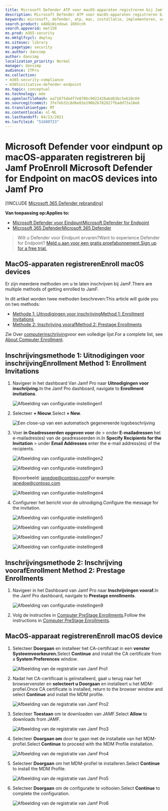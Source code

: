 ```yaml
---
title: Microsoft Defender ATP voor macOS-apparaten registreren bij Jamf Pro
description: Microsoft Defender ATP voor macOS-apparaten registreren bij Jamf Pro
keywords: microsoft, defender, atp, mac, installatie, implementeren, verwijderen, intune, jamfpro, macos, catalina, mojave, high sierra
search.product: eADQiWindows 10XVcnh
search.appverid: met150
ms.prod: m365-security
ms.mktglfcycl: deploy
ms.sitesec: library
ms.pagetype: security
ms.author: dansimp
author: dansimp
localization_priority: Normal
manager: dansimp
audience: ITPro
ms.collection:
- m365-security-compliance
- m365initiative-defender-endpoint
ms.topic: conceptual
ms.technology: mde
ms.openlocfilehash: ea71875dedf7e8706c9022420abd63bc5eb20c69
ms.sourcegitcommit: 3fe7eb32c8d6e01e190b2b782827fbadd73a18e6
ms.translationtype: MT
ms.contentlocale: nl-NL
ms.lasthandoff: 04/13/2021
ms.locfileid: "51689723"
---
```

# <a name="enroll-microsoft-defender-for-endpoint-on-macos-devices-into-jamf-pro"></a><span data-ttu-id="90400-104">Microsoft Defender voor eindpunt op macOS-apparaten registreren bij Jamf Pro</span><span class="sxs-lookup"><span data-stu-id="90400-104">Enroll Microsoft Defender for Endpoint on macOS devices into Jamf Pro</span></span> 

[!INCLUDE [Microsoft 365 Defender rebranding](../../includes/microsoft-defender.md)]


<span data-ttu-id="90400-105">**Van toepassing op:**</span><span class="sxs-lookup"><span data-stu-id="90400-105">**Applies to:**</span></span>
- [<span data-ttu-id="90400-106">Microsoft Defender voor Eindpunt</span><span class="sxs-lookup"><span data-stu-id="90400-106">Microsoft Defender for Endpoint</span></span>](https://go.microsoft.com/fwlink/p/?linkid=2154037)
- [<span data-ttu-id="90400-107">Microsoft 365 Defender</span><span class="sxs-lookup"><span data-stu-id="90400-107">Microsoft 365 Defender</span></span>](https://go.microsoft.com/fwlink/?linkid=2118804)

> <span data-ttu-id="90400-108">Wilt u Defender voor Eindpunt ervaren?</span><span class="sxs-lookup"><span data-stu-id="90400-108">Want to experience Defender for Endpoint?</span></span> [<span data-ttu-id="90400-109">Meld u aan voor een gratis proefabonnement.</span><span class="sxs-lookup"><span data-stu-id="90400-109">Sign up for a free trial.</span></span>](https://www.microsoft.com/microsoft-365/windows/microsoft-defender-atp?ocid=docs-wdatp-investigateip-abovefoldlink)

## <a name="enroll-macos-devices"></a><span data-ttu-id="90400-110">MacOS-apparaten registreren</span><span class="sxs-lookup"><span data-stu-id="90400-110">Enroll macOS devices</span></span>

<span data-ttu-id="90400-111">Er zijn meerdere methoden om u te laten inschrijven bij JamF.</span><span class="sxs-lookup"><span data-stu-id="90400-111">There are multiple methods of getting enrolled to JamF.</span></span>

<span data-ttu-id="90400-112">In dit artikel worden twee methoden beschreven:</span><span class="sxs-lookup"><span data-stu-id="90400-112">This article will guide you on two methods:</span></span>

- [<span data-ttu-id="90400-113">Methode 1: Uitnodigingen voor inschrijving</span><span class="sxs-lookup"><span data-stu-id="90400-113">Method 1:  Enrollment Invitations</span></span>](#enrollment-method-1-enrollment-invitations)
- [<span data-ttu-id="90400-114">Methode 2: Inschrijving vooraf</span><span class="sxs-lookup"><span data-stu-id="90400-114">Method 2:  Prestage Enrollments</span></span>](#enrollment-method-2-prestage-enrollments)

<span data-ttu-id="90400-115">Zie Over [computerinschrijving](https://docs.jamf.com/9.9/casper-suite/administrator-guide/About_Computer_Enrollment.html)voor een volledige lijst.</span><span class="sxs-lookup"><span data-stu-id="90400-115">For a complete list, see [About Computer Enrollment](https://docs.jamf.com/9.9/casper-suite/administrator-guide/About_Computer_Enrollment.html).</span></span>


## <a name="enrollment-method-1-enrollment-invitations"></a><span data-ttu-id="90400-116">Inschrijvingsmethode 1: Uitnodigingen voor inschrijving</span><span class="sxs-lookup"><span data-stu-id="90400-116">Enrollment Method 1: Enrollment Invitations</span></span>

1. <span data-ttu-id="90400-117">Navigeer in het dashboard Van Jamf Pro naar **Uitnodigingen voor inschrijving.**</span><span class="sxs-lookup"><span data-stu-id="90400-117">In the Jamf Pro dashboard, navigate to **Enrollment invitations**.</span></span>

    ![Afbeelding van configuratie-instellingen1](images/a347307458d6a9bbfa88df7dbe15398f.png)

2. <span data-ttu-id="90400-119">Selecteer **+ Nieuw**.</span><span class="sxs-lookup"><span data-stu-id="90400-119">Select **+ New**.</span></span>

    ![Een close-up van een automatisch gegenereerde logobeschrijving](images/b6c7ad56d50f497c38fc14c1e315456c.png)

3. <span data-ttu-id="90400-121">Voer **in Geadresseerden opgeven voor** de > onder **E-mailadressen** het e-mailadres(es) van de geadresseerden in.</span><span class="sxs-lookup"><span data-stu-id="90400-121">In **Specify Recipients for the Invitation** > under **Email Addresses** enter the e-mail address(es) of the recipients.</span></span>

    ![Afbeelding van configuratie-instellingen2](images/718b9d609f9f77c8b13ba88c4c0abe5d.png)

    ![Afbeelding van configuratie-instellingen3](images/ae3597247b6bc7c5347cf56ab1e820c0.png)

    <span data-ttu-id="90400-124">Bijvoorbeeld: janedoe@contoso.com</span><span class="sxs-lookup"><span data-stu-id="90400-124">For example: janedoe@contoso.com</span></span>

    ![Afbeelding van configuratie-instellingen4](images/4922c0fcdde4c7f73242b13bf5e35c19.png)

4. <span data-ttu-id="90400-126">Configureer het bericht voor de uitnodiging.</span><span class="sxs-lookup"><span data-stu-id="90400-126">Configure the message for the invitation.</span></span>

    ![Afbeelding van configuratie-instellingen5](images/ce580aec080512d44a37ff8e82e5c2ac.png)

    ![Afbeelding van configuratie-instellingen6](images/5856b765a6ce677caacb130ca36b1a62.png)

    ![Afbeelding van configuratie-instellingen7](images/3ced5383a6be788486d89d407d042f28.png)

    ![Afbeelding van configuratie-instellingen8](images/54be9c6ed5b24cebe628dc3cd9ca4089.png)

## <a name="enrollment-method-2-prestage-enrollments"></a><span data-ttu-id="90400-131">Inschrijvingsmethode 2: Inschrijving vooraf</span><span class="sxs-lookup"><span data-stu-id="90400-131">Enrollment Method 2: Prestage Enrollments</span></span>

1. <span data-ttu-id="90400-132">Navigeer in het Dashboard van Jamf Pro naar **Inschrijvingen vooraf.**</span><span class="sxs-lookup"><span data-stu-id="90400-132">In the Jamf Pro dashboard, navigate to **Prestage enrollments**.</span></span>

    ![Afbeelding van configuratie-instellingen9](images/6fd0cb2bbb0e60a623829c91fd0826ab.png)

2. <span data-ttu-id="90400-134">Volg de instructies in [Computer PreStage Enrollments](https://docs.jamf.com/9.9/casper-suite/administrator-guide/Computer_PreStage_Enrollments.html).</span><span class="sxs-lookup"><span data-stu-id="90400-134">Follow the instructions in [Computer PreStage Enrollments](https://docs.jamf.com/9.9/casper-suite/administrator-guide/Computer_PreStage_Enrollments.html).</span></span>

## <a name="enroll-macos-device"></a><span data-ttu-id="90400-135">MacOS-apparaat registreren</span><span class="sxs-lookup"><span data-stu-id="90400-135">Enroll macOS device</span></span>

1. <span data-ttu-id="90400-136">Selecteer **Doorgaan** en installeer het CA-certificaat in een **venster Systeemvoorkeuren.**</span><span class="sxs-lookup"><span data-stu-id="90400-136">Select **Continue** and install the CA certificate from a **System Preferences** window.</span></span>

    ![Afbeelding van de registratie van Jamf Pro1](images/jamfpro-ca-certificate.png)

2. <span data-ttu-id="90400-138">Nadat het CA-certificaat is geïnstalleerd, gaat u terug naar het browservenster en **selecteert u Doorgaan** en installeert u het MDM-profiel.</span><span class="sxs-lookup"><span data-stu-id="90400-138">Once CA certificate is installed, return to the browser window and select **Continue** and install the MDM profile.</span></span> 

    ![Afbeelding van de registratie van Jamf Pro2](images/jamfpro-install-mdm-profile.png)

3. <span data-ttu-id="90400-140">Selecteer **Toestaan** om te downloaden van JAMF.</span><span class="sxs-lookup"><span data-stu-id="90400-140">Select **Allow** to downloads from JAMF.</span></span>

    ![Afbeelding van de registratie van Jamf Pro3](images/jamfpro-download.png)

4. <span data-ttu-id="90400-142">Selecteer **Doorgaan om** door te gaan met de installatie van het MDM-profiel.</span><span class="sxs-lookup"><span data-stu-id="90400-142">Select **Continue** to proceed with the MDM Profile installation.</span></span> 

    ![Afbeelding van de registratie van Jamf Pro4](images/jamfpro-install-mdm.png)

5. <span data-ttu-id="90400-144">Selecteer **Doorgaan** om het MDM-profiel te installeren.</span><span class="sxs-lookup"><span data-stu-id="90400-144">Select **Continue** to install the MDM Profile.</span></span>

    ![Afbeelding van de registratie van Jamf Pro5](images/jamfpro-mdm-unverified.png)

6. <span data-ttu-id="90400-146">Selecteer **Doorgaan**  om de configuratie te voltooien.</span><span class="sxs-lookup"><span data-stu-id="90400-146">Select **Continue**  to complete the configuration.</span></span> 

    ![Afbeelding van de registratie van Jamf Pro6](images/jamfpro-mdm-profile.png)
